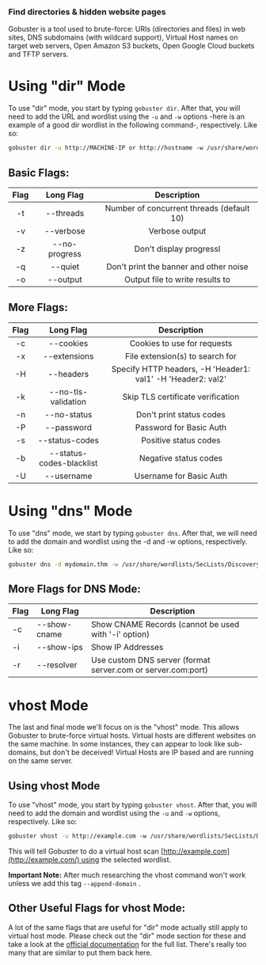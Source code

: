 ### Find directories & hidden website pages

Gobuster is a tool used to brute-force: URIs (directories and files) in web sites, DNS subdomains (with wildcard support), Virtual Host names on target web servers, Open Amazon S3 buckets, Open Google Cloud buckets and TFTP servers.
# Using "dir" Mode

To use "dir" mode, you start by typing `gobuster dir`. After that, you will need to add the URL and wordlist using the `-u` and `-w` options -here is an example of a good dir wordlist in the following command-, respectively. Like so:

```bash
gobuster dir -u http://MACHINE-IP or http://hostname -w /usr/share/wordlists/dirbuster/directory-list-2.3-medium.txt -t 64 -x .txt,.php 
```
## Basic Flags:

|**Flag** | **Long Flag** | **Description** |
| :-------:| :------:| :------:| 
|-t|--threads|Number of concurrent threads (default 10)|
|-v|--verbose|Verbose output|
|-z|--no-progress|Don't display progressl|
|-q|--quiet|Don't print the banner and other noise|
|-o|--output|Output file to write results to|
## More Flags:

|**Flag** | **Long Flag** | **Description** |
| :-------:| :------:| :------:| 
|-c|--cookies|Cookies to use for requests|
|-x|--extensions|File extension(s) to search for|
|-H|--headers|Specify HTTP headers, -H 'Header1: val1' -H 'Header2: val2'|
|-k|--no-tls-validation|Skip TLS certificate verification|
|-n|--no-status|Don't print status codes|
|-P|--password|Password for Basic Auth|
|-s|--status-codes|Positive status codes|
|-b|--status-codes-blacklist|Negative status codes|
|-U|--username|Username for Basic Auth|
# Using "dns" Mode

To use "dns" mode, we start by typing `gobuster dns`. After that, we will need to add the domain and wordlist using the -d and -w options, respectively. Like so:

```bash
gobuster dns -d mydomain.thm -w /usr/share/wordlists/SecLists/Discovery/DNS/subdomains-top1million-5000.txt
```
## More Flags for DNS Mode:

|Flag|Long Flag|Description|
|---|---|---|
|-c|--show-cname|Show CNAME Records (cannot be used with '-i' option)|
|-i|--show-ips|Show IP Addresses|
|-r|--resolver|Use custom DNS server (format server.com or server.com:port)|
# vhost Mode

The last and final mode we'll focus on is the "vhost" mode. This allows Gobuster to brute-force virtual hosts. Virtual hosts are different websites on the same machine. In some instances, they can appear to look like sub-domains, but don't be deceived! Virtual Hosts are IP based and are running on the same server.

## Using vhost Mode

To use "vhost" mode, you start by typing `gobuster vhost`. After that, you will need to add the domain and wordlist using the `-u` and `-w` options, respectively. Like so:

```bash
gobuster vhost -u http://example.com -w /usr/share/wordlists/SecLists/Discovery/DNS/subdomains-top1million-5000.txt --append-domain
```

This will tell Gobuster to do a virtual host scan [http://example.com](http://example.com/) using the selected wordlist.

**Important Note:** After much researching the vhost command won't work unless we add this tag `--append-domain` .
## Other Useful Flags for vhost Mode:

A lot of the same flags that are useful for "dir" mode actually still apply to virtual host mode. Please check out the "dir" mode section for these and take a look at the [official documentation](https://github.com/OJ/gobuster#vhost-mode-options) for the full list. There's really too many that are similar to put them back here.